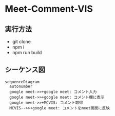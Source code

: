 # Meet-Comment-VIS

## 実行方法
- git clone
- npm i
- npm run build

## シーケンス図
```mermaid
sequenceDiagram
  autonumber
  google meet->>+google meet: コメント入力
  google meet->>+google meet: コメント欄に表示
  google meet->>+MCVIS: コメント取得
  MCVIS-->>+google meet: コメントをmeet画面に反映
```
